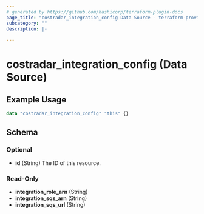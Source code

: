 ```yaml
---
# generated by https://github.com/hashicorp/terraform-plugin-docs
page_title: "costradar_integration_config Data Source - terraform-provider-costradar"
subcategory: ""
description: |-
  
---
```


# costradar_integration_config (Data Source)



## Example Usage

```terraform
data "costradar_integration_config" "this" {}
```

<!-- schema generated by tfplugindocs -->
## Schema

### Optional

- **id** (String) The ID of this resource.

### Read-Only

- **integration_role_arn** (String)
- **integration_sqs_arn** (String)
- **integration_sqs_url** (String)



